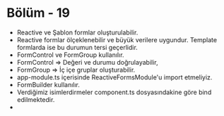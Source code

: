 #   Bölüm - 19


*   Reactive ve Şablon formlar oluşturulabilir.
*   Reactive formlar ölçeklenebilir ve büyük verilere uygundur. Template formlarda ise bu durumun tersi geçerlidir.
*   FormControl ve FormGroup kullanılır.
*   FormControl => Değeri ve durumu doğrulayabilir,
*   FormGroup => İç içe gruplar oluşturabilir.
*   app-module.ts içerisinde ReactiveFormsModule'u import etmeliyiz.
*   FormBuilder kullanılır.
*   Verdiğimiz isimlerdirmeler component.ts dosyasındakine göre bind edilmektedir.
*   